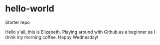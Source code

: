 # hello-world
Starter repo



Hello y'all, this is Elizabeth. Playing around with Github as a beginner as I drink my morning coffee. 
Happy Wednesday!
